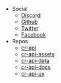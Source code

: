 - Social
    - [Discord](http://discord.me/RoyaleAPI)
    - [Github](https://github.com/cr-api/cr-api)
    - [Twitter](https://twitter.com/RoyaleAPI)
    - [Facebook](https://facebook.com/RoyaleAPI)
- Repos
    - [cr-api](https://github.com/cr-api/cr-api)
    - [cr-api-assets](https://github.com/cr-api/cr-api-assets)
    - [cr-api-data](https://github.com/cr-api/cr-api-data)
    - [cr-api-docs](https://github.com/cr-api/cr-api-docs)
    - [cr-api-ux](https://github.com/cr-api/cr-api-ux)

